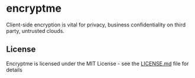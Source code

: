# encryptme
Client-side encryption is vital for privacy, business confidentiality on third party, untrusted clouds.

## License
Encryptme is licensed under the MIT License - see the [LICENSE.md](LICENSE.md) file for details
